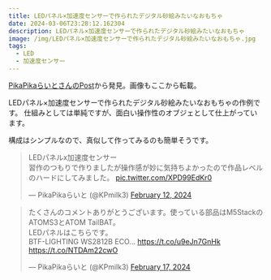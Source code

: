 ```yaml
---
title: LEDパネル×加速度センサーで作られたデジタル砂絵みたいなおもちゃ
date: 2024-03-06T23:28:12.162304
description: LEDパネル×加速度センサーで作られたデジタル砂絵みたいなおもちゃ
image: /img/LEDパネル×加速度センサーで作られたデジタル砂絵みたいなおもちゃ.jpg
tags:
  - LED
  - 加速度センサー
---
```

[PikaPikaらいとさんのPost](https://twitter.com/KPmilk3/status/1757032345247633455)から発見。画像もここから転載。

LEDパネル×加速度センサーで作られたデジタル砂絵みたいなおもちゃの作例です。
仕組みとしては単純ですが、面白い操作性のオブジェとして仕上がっています。

構成はシンプルなので、真似して作ってみるのも簡単そうです。

<blockquote class="twitter-tweet"><p lang="ja" dir="ltr">LEDパネルx加速度センサー<br>習作のつもりで作りましたが操作感が妙に気持ちよかったので作品レベルのハードにしてみました。 <a href="https://t.co/XPD99EdKr0">pic.twitter.com/XPD99EdKr0</a></p>&mdash; PikaPikaらいと (@KPmilk3) <a href="https://twitter.com/KPmilk3/status/1757032345247633455?ref_src=twsrc%5Etfw">February 12, 2024</a></blockquote>
<script async src="https://platform.twitter.com/widgets.js" charset="utf-8"></script>



<blockquote class="twitter-tweet"><p lang="ja" dir="ltr">たくさんのコメントありがとうございます。使っている部品はM5StackのATOMS3とATOM TailBAT。<br>LEDパネルはこちらです。<br>BTF-LIGHTING WS2812B ECO... <a href="https://t.co/u9eJn7GnHk">https://t.co/u9eJn7GnHk</a> <a href="https://t.co/NTDAm22cwO">https://t.co/NTDAm22cwO</a></p>&mdash; PikaPikaらいと (@KPmilk3) <a href="https://twitter.com/KPmilk3/status/1758766695056060514?ref_src=twsrc%5Etfw">February 17, 2024</a></blockquote>
<script async src="https://platform.twitter.com/widgets.js" charset="utf-8"></script>



